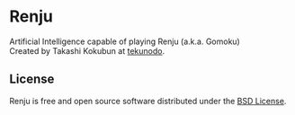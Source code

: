 Renju
=======
Artificial Intelligence capable of playing Renju (a.k.a. Gomoku)  
Created by Takashi Kokubun at [tekunodo](http://tekunodo.jp/).  

License
-------
Renju is free and open source software distributed under the
[BSD License](http://opensource.org/licenses/bsd-license.php).

